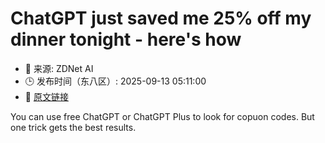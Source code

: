 # ChatGPT just saved me 25% off my dinner tonight - here's how
- 📅 来源: ZDNet AI
- 🕒 发布时间（东八区）: 2025-09-13 05:11:00
- 🔗 [原文链接](https://www.zdnet.com/article/chatgpt-just-saved-me-25-off-my-dinner-tonight-heres-how/)

You can use free ChatGPT or ChatGPT Plus to look for copuon codes. But one trick gets the best results.